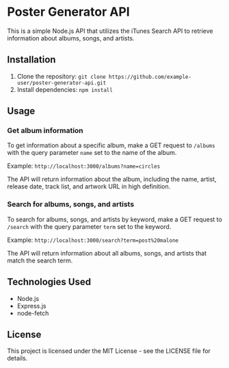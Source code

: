 # Poster Generator API

This is a simple Node.js API that utilizes the iTunes Search API to retrieve information about albums, songs, and artists. 

## Installation

1. Clone the repository: `git clone https://github.com/example-user/poster-generator-api.git`
2. Install dependencies: `npm install`

## Usage

### Get album information

To get information about a specific album, make a GET request to `/albums` with the query parameter `name` set to the name of the album. 

Example: `http://localhost:3000/albums?name=circles`

The API will return information about the album, including the name, artist, release date, track list, and artwork URL in high definition.

### Search for albums, songs, and artists

To search for albums, songs, and artists by keyword, make a GET request to `/search` with the query parameter `term` set to the keyword. 

Example: `http://localhost:3000/search?term=post%20malone`

The API will return information about all albums, songs, and artists that match the search term.

## Technologies Used

- Node.js
- Express.js
- node-fetch

## License

This project is licensed under the MIT License - see the LICENSE file for details.
